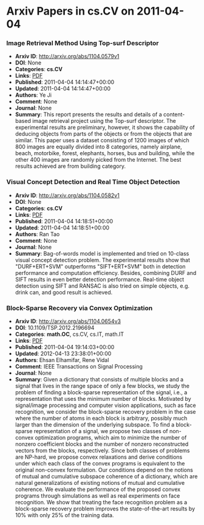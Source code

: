 # Arxiv Papers in cs.CV on 2011-04-04
### Image Retrieval Method Using Top-surf Descriptor
- **Arxiv ID**: http://arxiv.org/abs/1104.0579v1
- **DOI**: None
- **Categories**: **cs.CV**
- **Links**: [PDF](http://arxiv.org/pdf/1104.0579v1)
- **Published**: 2011-04-04 14:14:47+00:00
- **Updated**: 2011-04-04 14:14:47+00:00
- **Authors**: Ye Ji
- **Comment**: None
- **Journal**: None
- **Summary**: This report presents the results and details of a content-based image retrieval project using the Top-surf descriptor. The experimental results are preliminary, however, it shows the capability of deducing objects from parts of the objects or from the objects that are similar. This paper uses a dataset consisting of 1200 images of which 800 images are equally divided into 8 categories, namely airplane, beach, motorbike, forest, elephants, horses, bus and building, while the other 400 images are randomly picked from the Internet. The best results achieved are from building category.



### Visual Concept Detection and Real Time Object Detection
- **Arxiv ID**: http://arxiv.org/abs/1104.0582v1
- **DOI**: None
- **Categories**: **cs.CV**
- **Links**: [PDF](http://arxiv.org/pdf/1104.0582v1)
- **Published**: 2011-04-04 14:18:51+00:00
- **Updated**: 2011-04-04 14:18:51+00:00
- **Authors**: Ran Tao
- **Comment**: None
- **Journal**: None
- **Summary**: Bag-of-words model is implemented and tried on 10-class visual concept detection problem. The experimental results show that "DURF+ERT+SVM" outperforms "SIFT+ERT+SVM" both in detection performance and computation efficiency. Besides, combining DURF and SIFT results in even better detection performance. Real-time object detection using SIFT and RANSAC is also tried on simple objects, e.g. drink can, and good result is achieved.



### Block-Sparse Recovery via Convex Optimization
- **Arxiv ID**: http://arxiv.org/abs/1104.0654v3
- **DOI**: 10.1109/TSP.2012.2196694
- **Categories**: **math.OC**, cs.CV, cs.IT, math.IT
- **Links**: [PDF](http://arxiv.org/pdf/1104.0654v3)
- **Published**: 2011-04-04 19:14:03+00:00
- **Updated**: 2012-04-13 23:38:01+00:00
- **Authors**: Ehsan Elhamifar, Rene Vidal
- **Comment**: IEEE Transactions on Signal Processing
- **Journal**: None
- **Summary**: Given a dictionary that consists of multiple blocks and a signal that lives in the range space of only a few blocks, we study the problem of finding a block-sparse representation of the signal, i.e., a representation that uses the minimum number of blocks. Motivated by signal/image processing and computer vision applications, such as face recognition, we consider the block-sparse recovery problem in the case where the number of atoms in each block is arbitrary, possibly much larger than the dimension of the underlying subspace. To find a block-sparse representation of a signal, we propose two classes of non-convex optimization programs, which aim to minimize the number of nonzero coefficient blocks and the number of nonzero reconstructed vectors from the blocks, respectively. Since both classes of problems are NP-hard, we propose convex relaxations and derive conditions under which each class of the convex programs is equivalent to the original non-convex formulation. Our conditions depend on the notions of mutual and cumulative subspace coherence of a dictionary, which are natural generalizations of existing notions of mutual and cumulative coherence. We evaluate the performance of the proposed convex programs through simulations as well as real experiments on face recognition. We show that treating the face recognition problem as a block-sparse recovery problem improves the state-of-the-art results by 10% with only 25% of the training data.



